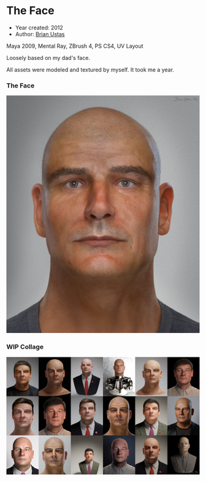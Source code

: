 # The Face

- Year created: 2012
- Author: [Brian Ustas](http://brianustas.com)

Maya 2009, Mental Ray, ZBrush 4, PS CS4, UV Layout

Loosely based on my dad's face.

All assets were modeled and textured by myself. It took me a year.

### The Face

![The Face](https://raw.githubusercontent.com/ustasb/artwork/master/the_face/the_face.jpg)

### WIP Collage

![WIP Collage](https://raw.githubusercontent.com/ustasb/artwork/master/the_face/wip_collage.jpg)
